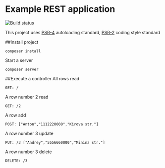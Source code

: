 Example REST application
============

[![Build status](https://travis-ci.org/newage/example.svg?branch=master)](https://travis-ci.org/newage/example)

This project uses [PSR-4](http://www.php-fig.org/psr/psr-4/) autoloading standard,
[PSR-2](http://www.php-fig.org/psr/psr-2/) coding style standard

##Install project

    composer install

Start a server

    composer server

##Execute a controller
All rows read

    GET: /

A row number 2 read

    GET: /2

A row add

    POST: ["Anton","1112220000","Kirova str."]

A row number 3 update

    PUT: /3 ["Andrey","5556660000","Minina str."]

A row number 3 delete

    DELETE: /3